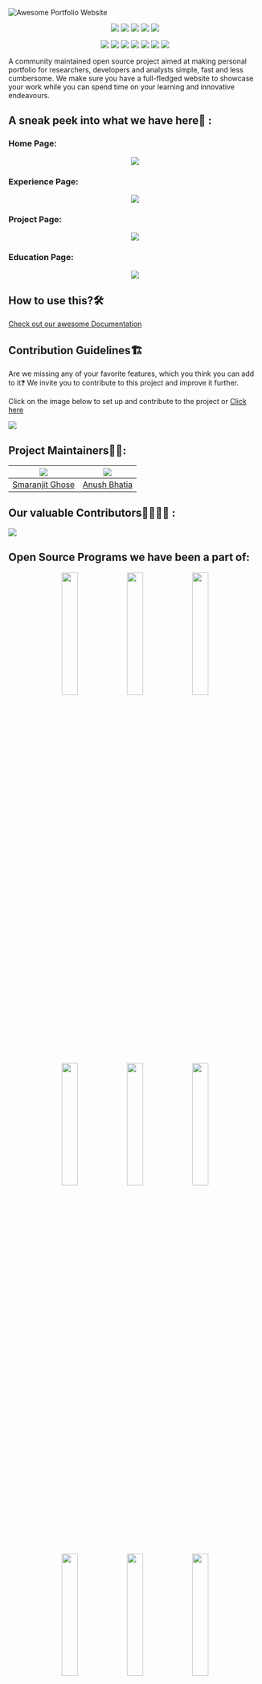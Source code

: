 ![Awesome Portfolio Website](./readme_assets/banner_apw.png)

<div align="center">

<a href="https://github.com/smaranjitghose/awesome-portfolio-websites"><img src="https://badges.frapsoft.com/os/v1/open-source.svg?v=103"></a>
<a href="https://github.com/smaranjitghose/awesome-portfolio-websites"><img src="https://img.shields.io/badge/Built%20by-developers%20%3C%2F%3E-0059b3"></a>
<a href="https://github.com/smaranjitghose/awesome-portfolio-websites"><img src="https://img.shields.io/static/v1.svg?label=Contributions&message=Welcome&color=yellow"></a>
<a href="https://github.com/smaranjitghose/"><img src="https://img.shields.io/badge/Maintained%3F-yes-brightgreen.svg?v=103"></a>
<a href="https://github.com/smaranjitghose/awesome-portfolio-websites/blob/master/LICENSE"><img src="https://img.shields.io/badge/license-MIT-blue.svg?v=103"></a>

<a href="https://github.com/smaranjitghose/awesome-portfolio-websites/graphs/contributors"><img src="https://img.shields.io/github/contributors/smaranjitghose/awesome-portfolio-websites?color=brightgreen"></a>
<a href="https://github.com/smaranjitghose/awesome-portfolio-websites/stargazers"><img src="https://img.shields.io/github/stars/smaranjitghose/awesome-portfolio-websites?color=0059b3"></a>
<a href="https://github.com/smaranjitghose/awesome-portfolio-websites/network/members"><img src="https://img.shields.io/github/forks/smaranjitghose/awesome-portfolio-websites?color=yellow"></a>
<a href="https://github.com/smaranjitghose/awesome-portfolio-websites/issues"><img src="https://img.shields.io/github/issues/smaranjitghose/awesome-portfolio-websites?color=0059b3"></a>
<a href="https://github.com/smaranjitghose/awesome-portfolio-websites/issues?q=is%3Aissue+is%3Aclosed"><img src="https://img.shields.io/github/issues-closed-raw/smaranjitghose/awesome-portfolio-websites?color=yellow"></a>
<a href="https://github.com/smaranjitghose/awesome-portfolio-websites/pulls"><img src="https://img.shields.io/github/issues-pr/smaranjitghose/awesome-portfolio-websites?color=brightgreen"></a>
<a href="https://github.com/smaranjitghose/awesome-portfolio-websites/pulls?q=is%3Apr+is%3Aclosed"><img src="https://img.shields.io/github/issues-pr-closed-raw/smaranjitghose/awesome-portfolio-websites?color=0059b3"></a>

</div>

A community maintained open source project aimed at making personal portfolio for researchers, developers and analysts simple, fast and less cumbersome. We make sure you have a full-fledged website to showcase your work while you can spend time on your learning and innovative endeavours.

## A sneak peek into what we have here🙈 :

### Home Page:

<p align="center"><img src="./readme_assets/Home_Page.gif"></p>

### Experience Page:

<p align="center"><img src="./readme_assets/Experience_Page.gif"></p>

### Project Page:

<p align="center"><img src="./readme_assets/Project_Page.gif"></p>



### Education Page:

<p align="center"><img src="./readme_assets/Education_Page.gif"></p>

## How to use this?🛠

[Check out our awesome Documentation](https://smaranjitghose.github.io/awesome-portfolio-websites/)

## Contribution Guidelines🏗

Are we missing any of your favorite features, which you think you can add to it❓ We invite you to contribute to this project and improve it further.

Click on the image below to set up and contribute to the project or [Click here](https://github.com/smaranjitghose/awesome-portfolio-websites/blob/master/CONTRIBUTING.md)

<a href = "https://github.com/smaranjitghose/awesome-portfolio-websites/blob/master/CONTRIBUTING.md">
<img src = "./readme_assets/Contribution.png"></a>

## Project Maintainers👨🏫:

| <img src = "https://avatars2.githubusercontent.com/u/46641503?v=4"> | <img src = "https://avatars2.githubusercontent.com/u/40017559?v=4"> | 
| :----------------------------------------------------------: | :----------------------------------------------------------: | 
|     [Smaranjit Ghose](https://github.com/smaranjitghose) |    [Anush Bhatia](https://github.com/anushbhatia)                       


## Our valuable Contributors👩‍💻👨‍💻 :

<a href="https://github.com/smaranjitghose/awesome-portfolio-websites/graphs/contributors">
  <img src="https://contributors-img.web.app/image?repo=smaranjitghose/awesome-portfolio-websites" />
</a>

## Open Source Programs we have been a part of:

<p align="center">
<a href="https://scodein.tech/"><img src="./readme_assets/open_source_programs/sci.png" width= "25%"/></a>
<a href="https://hakincodes.tech/"><img src="./readme_assets/open_source_programs/ch.png" width= "25%"/></a>
<a href="https://njackwinterofcode.github.io/"><img src="./readme_assets/open_source_programs/nwoc.png" width= "25%" /></a>
<a href="https://devscript.tech/woc/"><img src="./readme_assets/open_source_programs/dwoc.png" width="25%"></a>
<a href="https://mexili.github.io/winter_of_code/#/"><img src="./readme_assets/open_source_programs/mwoc.png" width="25%"></a>
<a href="https://crosswoc.ieeedtu.in/"><img src="./readme_assets/open_source_programs/crosswoc.png" width="25%"></a>
<a href="https://letsgrowmore.in/soc/"><img src="./readme_assets/open_source_programs/lgmsoc.png" width="25%"></a>
<a href="https://devincept.codes/"><img src="./readme_assets/open_source_programs/devincept.gif" width="25%"></a>
<a href="https://ghc.anitab.org/programs-and-awards/open-source-day/"><img src="./readme_assets/open_source_programs/OSD.jpg" width="25%"></a>
</p>
